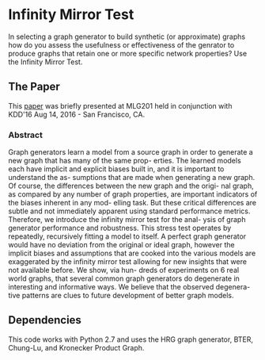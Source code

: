 Infinity Mirror Test
====================

In selecting a graph generator to build synthetic (or approximate) graphs
how do you assess the usefulness or effectiveness of the genrator to 
produce graphs that retain one or more specific network properties?
Use the Infinity Mirror Test.

## The Paper
This [paper](http://www.mlgworkshop.org/2016/paper/MLG2016_paper_17.pdf) was briefly presented at MLG201 held in conjunction with KDD'16
Aug 14, 2016 - San Francisco, CA. 

### Abstract 
Graph generators learn a model from a source graph in order to generate a new graph that has many of the same prop- erties. The learned models each have implicit and explicit biases built in, and it is important to understand the as- sumptions that are made when generating a new graph. Of course, the differences between the new graph and the origi- nal graph, as compared by any number of graph properties, are important indicators of the biases inherent in any mod- elling task. But these critical differences are subtle and not immediately apparent using standard performance metrics. Therefore, we introduce the infinity mirror test for the anal- ysis of graph generator performance and robustness. This stress test operates by repeatedly, recursively fitting a model to itself. A perfect graph generator would have no deviation from the original or ideal graph, however the implicit biases and assumptions that are cooked into the various models are exaggerated by the infinity mirror test allowing for new insights that were not available before. We show, via hun- dreds of experiments on 6 real world graphs, that several common graph generators do degenerate in interesting and informative ways. We believe that the observed degenera- tive patterns are clues to future development of better graph models.


## Dependencies

This code works with Python 2.7 and uses the HRG graph generator, BTER, 
Chung-Lu, and Kronecker Product Graph.




